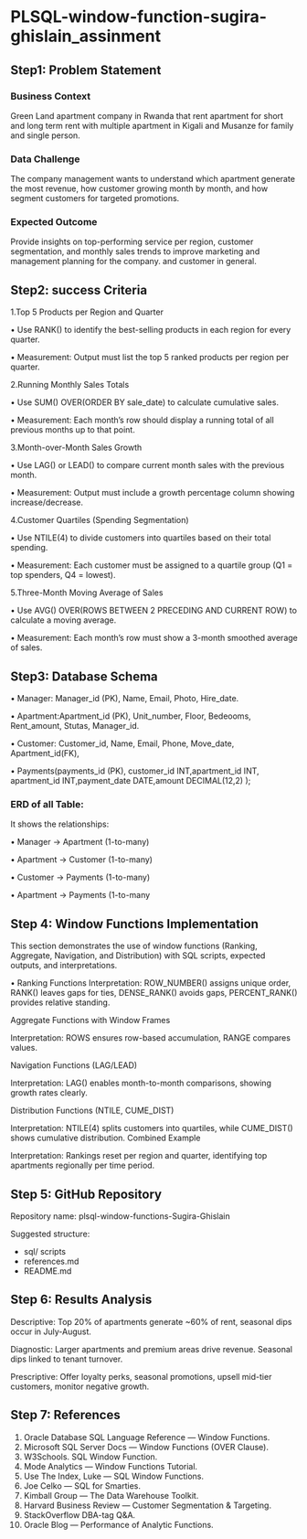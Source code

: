 # PLSQL-window-function-sugira-ghislain_assinment
## Step1: Problem Statement
### Business Context
Green Land apartment company in Rwanda that rent apartment for short and long term rent with multiple apartment in Kigali and Musanze for family and single person.
### Data Challenge
The company management wants to understand which  apartment generate the most revenue, how customer growing month by month, and how segment customers for targeted promotions.
### Expected Outcome
Provide insights on top-performing service per region, customer segmentation, and monthly sales trends to improve marketing and management planning for the company. and customer in general. 
## Step2: success Criteria
1.Top 5 Products per Region and Quarter

•	Use RANK() to identify the best-selling products in each region for every quarter.

•	Measurement: Output must list the top 5 ranked products per region per quarter.

2.Running Monthly Sales Totals

•	Use SUM() OVER(ORDER BY sale_date) to calculate cumulative sales.

•	Measurement: Each month’s row should display a running total of all previous months up to that point.

3.Month-over-Month Sales Growth

•	Use LAG() or LEAD() to compare current month sales with the previous month.

•	Measurement: Output must include a growth percentage column showing increase/decrease.

4.Customer Quartiles (Spending Segmentation)

•	Use NTILE(4) to divide customers into quartiles based on their total spending.

•	Measurement: Each customer must be assigned to a quartile group (Q1 = top spenders, Q4 = lowest).

5.Three-Month Moving Average of Sales

•	Use AVG() OVER(ROWS BETWEEN 2 PRECEDING AND CURRENT ROW) to calculate a moving average.

•	Measurement: Each month’s row must show a 3-month smoothed average of sales.

## Step3: Database Schema
•	Manager: Manager_id (PK), Name, Email, Photo, Hire_date. 

•	Apartment:Apartment_id (PK), Unit_number, Floor, Bedeooms, Rent_amount, Stutas, Manager_id.

•	Customer: Customer_id, Name, Email, Phone, Move_date, Apartment_id(FK),

•	 Payments(payments_id (PK), customer_id INT,apartment_id INT, apartment_id INT,payment_date DATE,amount  DECIMAL(12,2) );

### ERD of all Table:
It shows the relationships:

•	Manager → Apartment (1-to-many)

•	Apartment → Customer (1-to-many)

•	Customer → Payments (1-to-many)

•	Apartment → Payments (1-to-many

##	Step 4: Window Functions Implementation
This section demonstrates the use of window functions (Ranking, Aggregate, Navigation, and Distribution) with SQL scripts, expected outputs, and interpretations.

•	Ranking Functions
Interpretation: ROW_NUMBER() assigns unique order, RANK() leaves gaps for ties, DENSE_RANK() avoids gaps, PERCENT_RANK() provides relative standing.

 Aggregate Functions with Window Frames
 
Interpretation: ROWS ensures row-based accumulation, RANGE compares values.

Navigation Functions (LAG/LEAD)

Interpretation: LAG() enables month-to-month comparisons, showing growth rates clearly.

 Distribution Functions (NTILE, CUME_DIST)

Interpretation: NTILE(4) splits customers into quartiles, while CUME_DIST() shows cumulative distribution.
 Combined Example
 
Interpretation: Rankings reset per region and quarter, identifying top apartments regionally per time period.

## Step 5: GitHub Repository
Repository name: plsql-window-functions-Sugira-Ghislain

Suggested structure:

- sql/ scripts
- references.md
- README.md
  
## Step 6: Results Analysis
Descriptive: Top 20% of apartments generate ~60% of rent, seasonal dips occur in July-August.

Diagnostic: Larger apartments and premium areas drive revenue. Seasonal dips linked to tenant turnover.

Prescriptive: Offer loyalty perks, seasonal promotions, upsell mid-tier customers, monitor negative growth.

## Step 7: References
1.	Oracle Database SQL Language Reference — Window Functions.
2.	Microsoft SQL Server Docs — Window Functions (OVER Clause).
3.	W3Schools. SQL Window Function.
4.	Mode Analytics — Window Functions Tutorial.
5.	Use The Index, Luke — SQL Window Functions.
6.	Joe Celko — SQL for Smarties.
7.	Kimball Group — The Data Warehouse Toolkit.
8.	Harvard Business Review — Customer Segmentation & Targeting.
9.	StackOverflow DBA-tag Q&A.
10.	Oracle Blog — Performance of Analytic Functions.


